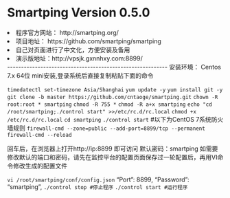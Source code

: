# Smartping Version 0.5.0
<li>程序官方网站： http://smartping.org/</li>
<li>项目地址： https://github.com/smartping/smartping</li></li>
<li>自己对页面进行了中文化，方便安装及备用</li>
<li>演示版地址：http://vpsjk.gxnnhxy.com:8899/</li>
----------------------------------------------------------
安装环境：
Centos 7.x 64位 mini安装,登录系统后直接复制粘贴下面的命令
<p></p>
<code>timedatectl set-timezone Asia/Shanghai</code><code></code>
<code>yum update -y</code>
<code>yum install git -y</code>
<code>git clone -b master https://github.com/cntaoge/smartping.git</code>
<code>chown -R root:root * smartping</code>
<code>chmod -R 755 *</code>
<code>chmod -R a+x smartping</code>
<code>echo "cd /root/smartping;./control start" &gt;&gt;/etc/rc.d/rc.local</code>
<code>chmod +x /etc/rc.d/rc.local</code>
<code>cd smartping</code>
<code>./control start</code>
#以下为CentOS 7系统防火墙规则
<code>firewall-cmd --zone=public --add-port=8899/tcp --permanent</code>
<code>firewall-cmd --reload</code>
<p></p>
回车后，在浏览器上打开http://ip:8899 即可访问
默认密码：smartping
如需要修改默认的端口和密码，请先在监控平台的配置页面保存过一轮配置后，再用VI命令修改生成的配置文件
<p></p>
<code>vi /root/smartping/conf/config.json</code>
“Port”: 8899,
“Password”: “smartping”,
<code>./control stop #停止程序</code>
<code>./control start #运行程序</code>
